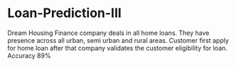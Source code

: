 # Loan-Prediction-III
Dream Housing Finance company deals in all home loans. They have presence across all urban, semi urban and rural areas. Customer first apply for home loan after that company validates the customer eligibility for loan.
Accuracy 89%
